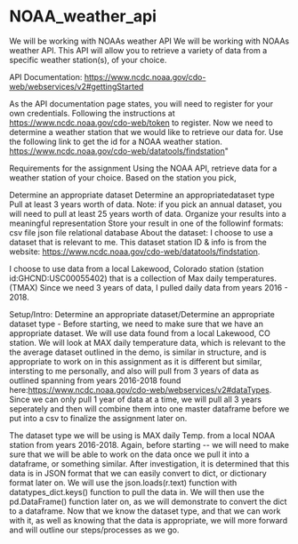 # NOAA_weather_api
We will be working with NOAAs weather API
We will be working with NOAAs weather API. This API will allow you to retrieve a variety of data from a specific weather station(s), of your choice.

API Documentation: https://www.ncdc.noaa.gov/cdo-web/webservices/v2#gettingStarted

As the API documentation page states, you will need to register for your own credentials. Following the instructions at https://www.ncdc.noaa.gov/cdo-web/token to register.
Now we need to determine a weather station that we would like to retrieve our data for. Use the following link to get the id for a NOAA weather station. https://www.ncdc.noaa.gov/cdo-web/datatools/findstation"

Requirements for the assignment
Using the NOAA API, retrieve data for a weather station of your choice. Based on the station you pick,

Determine an appropriate dataset
Determine an appropriatedataset type
Pull at least 3 years worth of data.
Note: if you pick an annual dataset, you will need to pull at least 25 years worth of data.
Organize your results into a meaningful representation
Store your result in one of the followinf formats:
csv file
json file
relational database
About the dataset:
I choose to use a dataset that is relevant to me. This dataset station ID & info is from the website: https://www.ncdc.noaa.gov/cdo-web/datatools/findstation.

I choose to use data from a local Lakewood, Colorado station (station id:GHCND:USC00055402) that is a collection of Max daily temperatures. (TMAX) Since we need 3 years of data, I pulled daily data from years 2016 - 2018.

Setup/Intro:
Determine an appropriate dataset/Determine an appropriate dataset type -
Before starting, we need to make sure that we have an appropriate dataset. We will use data found from a local Lakewood, CO station. We will look at MAX daily temperature data, which is relevant to the the average dataset outlined in the demo, is similar in structure, and is appropriate to work on in this assignment as it is different but similar, intersting to me personally, and also will pull from 3 years of data as outlined spanning from years 2016-2018 found here:https://www.ncdc.noaa.gov/cdo-web/webservices/v2#dataTypes. Since we can only pull 1 year of data at a time, we will pull all 3 years seperately and then will combine them into one master dataframe before we put into a csv to finalize the assignment later on.

The dataset type we will be using is MAX daily Temp. from a local NOAA station from years 2016-2018. Again, before starting -- we will need to make sure that we will be able to work on the data once we pull it into a dataframe, or something similar. After investigation, it is determined that this data is in JSON format that we can easily convert to dict, or dictionary format later on. We will use the json.loads(r.text) function with datatypes_dict.keys() function to pull the data in. We will then use the pd.DataFrame() function later on, as we will demonstrate to convert the dict to a dataframe. Now that we know the dataset type, and that we can work with it, as well as knowing that the data is appropriate, we will more forward and will outline our steps/processes as we go.
